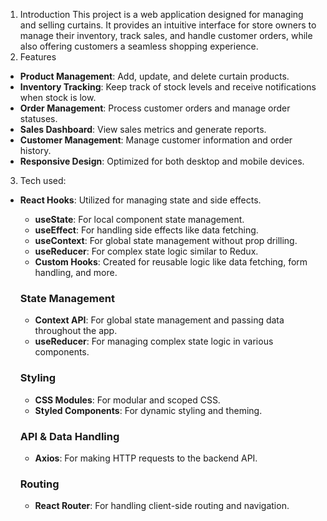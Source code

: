 1. Introduction
   This project is a web application designed for managing and selling curtains. It provides an intuitive interface for store owners to manage their inventory, track sales, and handle customer orders, while also offering customers a seamless        shopping experience.
2. Features
  - **Product Management**: Add, update, and delete curtain products.
  - **Inventory Tracking**: Keep track of stock levels and receive notifications when stock is low.
  - **Order Management**: Process customer orders and manage order statuses.
  - **Sales Dashboard**: View sales metrics and generate reports.
  - **Customer Management**: Manage customer information and order history.
  - **Responsive Design**: Optimized for both desktop and mobile devices.
3. Tech used:
- **React Hooks**: Utilized for managing state and side effects.
  - **useState**: For local component state management.
  - **useEffect**: For handling side effects like data fetching.
  - **useContext**: For global state management without prop drilling.
  - **useReducer**: For complex state logic similar to Redux.
  - **Custom Hooks**: Created for reusable logic like data fetching, form handling, and more.
  
  ### State Management
  - **Context API**: For global state management and passing data throughout the app.
  - **useReducer**: For managing complex state logic in various components.
  
  ### Styling
  - **CSS Modules**: For modular and scoped CSS.
  - **Styled Components**: For dynamic styling and theming.
  
  ### API & Data Handling
  - **Axios**: For making HTTP requests to the backend API.
    
  ### Routing
  - **React Router**: For handling client-side routing and navigation.

